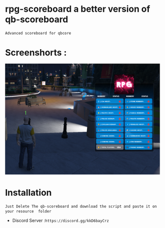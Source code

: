 # rpg-scoreboard a better version of qb-scoreboard
```
Advanced scoreboard for qbcore
```
# Screenshorts :
![](https://github.com/Haaasib/img/blob/main/scoreboard.png)
# Installation
```
Just Delete The qb-scoreboard and download the script and paste it on your resource  folder 
```
* Discord Server :``` https://discord.gg/kkD6bayCrz ```

